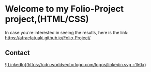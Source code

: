 # Welcome to my Folio-Project project,(HTML/CSS)

 In case you´re interested in seeing the resutls, here is the link: https://afraefatuaki.github.io/Folio-Project/

  


## Contact

[![LinkedIn](https://cdn.worldvectorlogo.com/logos/linkedin.svg =150x)
](https://www.linkedin.com/in/afraelfa)
